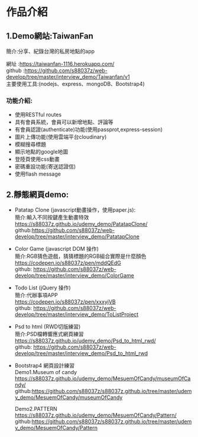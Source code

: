 # 作品介紹

## 1.Demo網站:TaiwanFan 
簡介:分享、紀錄台灣的私房地點的app  
  
網址   :https://taiwanfan-1116.herokuapp.com/  
github :https://github.com/s88037z/web-develop/tree/master/interview_demo/Taiwanfan/v1  
主要使用工具:(nodejs、express、mongoDB、Bootstrap4)  
  
### 功能介紹:
* 使用RESTful routes
* 具有會員系統，會員可以新增地點、評論等
* 有會員認證(authenticate)功能(使用passprot,express-session)
* 圖片上傳功能(使用雲端平台cloudinary)
* 模糊搜尋標題
* 顯示地點的google地圖
* 登陸頁使用css動畫
* 密碼重設功能(寄送認證信)
* 使用flash message

## 2.靜態網頁demo:  
* Patatap Clone (javascript動畫操作，使用paper.js):  
  簡介:輸入不同按鍵產生動畫特效  
  https://s88037z.github.io/udemy_demo/PatatapClone/  
  github:https://github.com/s88037z/web-develop/tree/master/interview_demo/PatatapClone  
  
* Color Game  (javascript DOM 操作)  
  簡介:RGB猜色遊戲，猜猜標題的RGB組合實際是什麼顏色  
  https://codepen.io/s88037z/pen/mddQEdG  
  github: https://github.com/s88037z/web-develop/tree/master/interview_demo/ColorGame  
  
* Todo List  (jQuery 操作)  
  簡介:代辦事項APP  
  https://codepen.io/s88037z/pen/xxxyjVB   
  github: https://github.com/s88037z/web-develop/tree/master/interview_demo/ToListProject  
  
* Psd to html (RWD切版練習)  
  簡介:PSD檔轉響應式網頁練習  
  https://s88037z.github.io/udemy_demo/Psd_to_html_rwd/  
  github: https://github.com/s88037z/web-develop/tree/master/interview_demo/Psd_to_html_rwd  
  
* Bootstrap4 網頁設計練習  
  Demo1.Museum of candy  
  https://s88037z.github.io/udemy_demo/MesuemOfCandy/museumOfCandy/  
  github:https://github.com/s88037z/s88037z.github.io/tree/master/udemy_demo/MesuemOfCandy/museumOfCandy  
  
  Demo2.PATTERN  
  https://s88037z.github.io/udemy_demo/MesuemOfCandy/Pattern/
  github:https://github.com/s88037z/s88037z.github.io/tree/master/udemy_demo/MesuemOfCandy/Pattern
  
  
  
